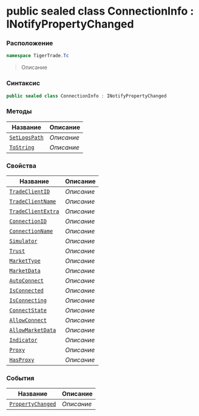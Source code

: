 
# public sealed class ConnectionInfo : INotifyPropertyChanged
### Расположение
```csharp
namespace TigerTrade.Tc
```



> Описание

### Синтаксис
```csharp
public sealed class ConnectionInfo : INotifyPropertyChanged
```


### Методы
| Название | Описание |
| --- | --- |
| [`SetLogsPath`](./ConnectionInfo.cs/Методы/SetLogsPath.md) | *Описание* |
| [`ToString`](./ConnectionInfo.cs/Методы/ToString.md) | *Описание* |

### Свойства
| Название | Описание |
| --- | --- |
| [`TradeClientID`](./ConnectionInfo.cs/Свойства/TradeClientID.md) | *Описание* |
| [`TradeClientName`](./ConnectionInfo.cs/Свойства/TradeClientName.md) | *Описание* |
| [`TradeClientExtra`](./ConnectionInfo.cs/Свойства/TradeClientExtra.md) | *Описание* |
| [`ConnectionID`](./ConnectionInfo.cs/Свойства/ConnectionID.md) | *Описание* |
| [`ConnectionName`](./ConnectionInfo.cs/Свойства/ConnectionName.md) | *Описание* |
| [`Simulator`](./ConnectionInfo.cs/Свойства/Simulator.md) | *Описание* |
| [`Trust`](./ConnectionInfo.cs/Свойства/Trust.md) | *Описание* |
| [`MarketType`](./ConnectionInfo.cs/Свойства/MarketType.md) | *Описание* |
| [`MarketData`](./ConnectionInfo.cs/Свойства/MarketData.md) | *Описание* |
| [`AutoConnect`](./ConnectionInfo.cs/Свойства/AutoConnect.md) | *Описание* |
| [`IsConnected`](./ConnectionInfo.cs/Свойства/IsConnected.md) | *Описание* |
| [`IsConnecting`](./ConnectionInfo.cs/Свойства/IsConnecting.md) | *Описание* |
| [`ConnectState`](./ConnectionInfo.cs/Свойства/ConnectState.md) | *Описание* |
| [`AllowConnect`](./ConnectionInfo.cs/Свойства/AllowConnect.md) | *Описание* |
| [`AllowMarketData`](./ConnectionInfo.cs/Свойства/AllowMarketData.md) | *Описание* |
| [`Indicator`](./ConnectionInfo.cs/Свойства/Indicator.md) | *Описание* |
| [`Proxy`](./ConnectionInfo.cs/Свойства/Proxy.md) | *Описание* |
| [`HasProxy`](./ConnectionInfo.cs/Свойства/HasProxy.md) | *Описание* |

### События
| Название | Описание |
| --- | --- |
| [`PropertyChanged`](./ConnectionInfo.cs/События/PropertyChanged.md) | *Описание* |



